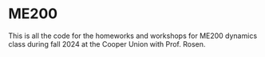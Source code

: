 # ME200

This is all the code for the homeworks and workshops for ME200 dynamics class during fall 2024 at the Cooper Union with Prof. Rosen. 

